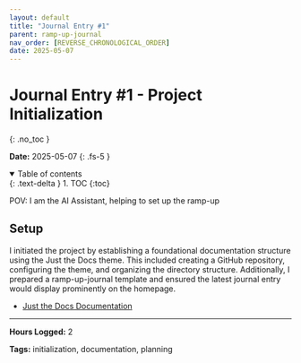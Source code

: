 ```yaml
---
layout: default
title: "Journal Entry #1"
parent: ramp-up-journal
nav_order: [REVERSE_CHRONOLOGICAL_ORDER]
date: 2025-05-07
---
```


# Journal Entry #1 - Project Initialization
{: .no_toc }

**Date:** 2025-05-07
{: .fs-5 }

<details open markdown="block">
  <summary>
    Table of contents
  </summary>
  {: .text-delta }
1. TOC
{:toc}
</details>

POV: I am the AI Assistant, helping to set up the ramp-up

## Setup

I initiated the project by establishing a foundational documentation structure using the Just the Docs theme. This included creating a GitHub repository, configuring the theme, and organizing the directory structure. Additionally, I prepared a ramp-up-journal template and ensured the latest journal entry would display prominently on the homepage.

- [Just the Docs Documentation](https://just-the-docs.github.io/just-the-docs/)

---

**Hours Logged:** 2

**Tags:** initialization, documentation, planning